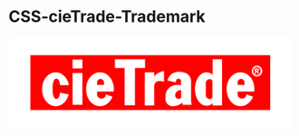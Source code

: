 # CSS-cieTrade-Trademark

<img src="https://raw.githubusercontent.com/akoulouris/CSS-cieTrade-Trademark/master/Screenshots/Cietrade-CSS tradeMark.gif" width="500"  alt="image of the landscape mode">
